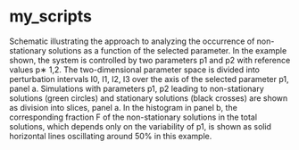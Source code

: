 # my_scripts
Schematic illustrating the approach to analyzing the occurrence of non-
stationary solutions as a function of the selected parameter. In the example shown,
the system is controlled by two parameters p1 and p2 with reference values p∗
1,2. The two-dimensional parameter space is divided into perturbation intervals I0, I1, I2, I3
over the axis of the selected parameter p1, panel a. Simulations with parameters p1,
p2 leading to non-stationary solutions (green circles) and stationary solutions (black
crosses) are shown as division into slices, panel a. In the histogram in panel b, the
corresponding fraction F of the non-stationary solutions in the total solutions, which
depends only on the variability of p1, is shown as solid horizontal lines oscillating
around 50% in this example.

